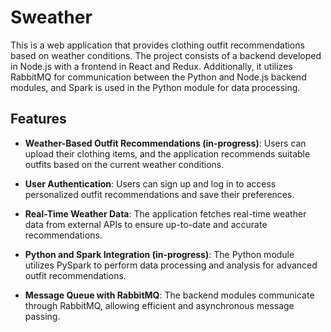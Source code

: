 
# Sweather

This is a web application that provides clothing outfit recommendations based on weather conditions. The project consists of a backend developed in Node.js with a frontend in React and Redux. Additionally, it utilizes RabbitMQ for communication between the Python and Node.js backend modules, and Spark is used in the Python module for data processing.

## Features

- **Weather-Based Outfit Recommendations (in-progress)**: Users can upload their clothing items, and the application recommends suitable outfits based on the current weather conditions. 

- **User Authentication**: Users can sign up and log in to access personalized outfit recommendations and save their preferences.

- **Real-Time Weather Data**: The application fetches real-time weather data from external APIs to ensure up-to-date and accurate recommendations.

- **Python and Spark Integration (in-progress)**: The Python module utilizes PySpark to perform data processing and analysis for advanced outfit recommendations. 

- **Message Queue with RabbitMQ**: The backend modules communicate through RabbitMQ, allowing efficient and asynchronous message passing.


